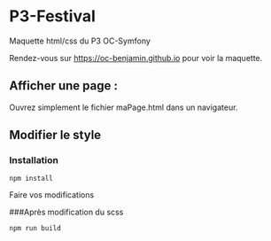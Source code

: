 # P3-Festival
Maquette html/css du P3 OC-Symfony

Rendez-vous sur https://oc-benjamin.github.io pour voir la maquette.

## Afficher une page :

Ouvrez simplement le fichier maPage.html dans un navigateur.


## Modifier le style

### Installation
```npm install```

Faire vos modifications

###Après modification du scss

```npm run build```




